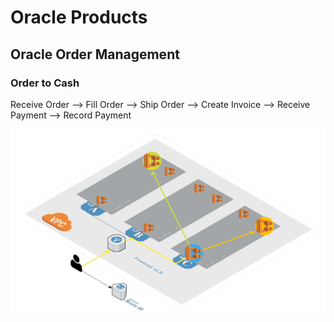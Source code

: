 # Oracle Products 


## Oracle Order Management

### Order to Cash

Receive Order --> Fill Order --> Ship Order --> Create Invoice --> Receive Payment --> Record Payment



![Image of O2C](https://github.com/IamVigneshC/3TierAWSMicroService/blob/master/container-demo/images/3-service-animated.gif)

